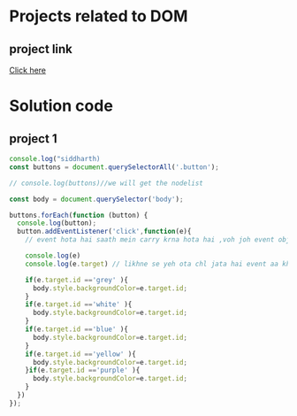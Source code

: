 # Projects related to DOM

## project link
[Click here](https://stackblitz.com/edit/dom-project-chaiaurcode?file=index.html)

# Solution code

## project 1
``` javascript
console.log("siddharth)
const buttons = document.querySelectorAll('.button');

// console.log(buttons)//we will get the nodelist

const body = document.querySelector('body');

buttons.forEach(function (button) {
  console.log(button);
  button.addEventListener('click',function(e){
    // event hota hai saath mein carry krna hota hai ,voh joh event object hai usmein bahaut saari details hoti hai

    console.log(e)
    console.log(e.target) // likhne se yeh ota chl jata hai event aa khan se rha hai

    if(e.target.id =='grey' ){
      body.style.backgroundColor=e.target.id;
    }
    if(e.target.id =='white' ){
      body.style.backgroundColor=e.target.id;
    }
    if(e.target.id =='blue' ){
      body.style.backgroundColor=e.target.id;
    }
    if(e.target.id =='yellow' ){
      body.style.backgroundColor=e.target.id;
    }if(e.target.id =='purple' ){
      body.style.backgroundColor=e.target.id;
    }
  })
});
